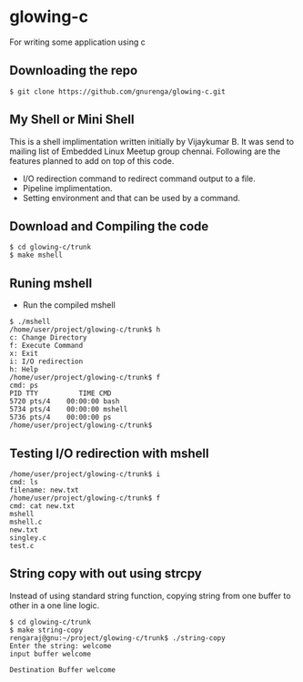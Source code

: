 glowing-c
=========

For writing some application using c

## Downloading the repo

```
$ git clone https://github.com/gnurenga/glowing-c.git
```

## My Shell or Mini Shell

This is a shell implimentation written initially by Vijaykumar B.
It was send to mailing list of Embedded Linux Meetup group chennai.
Following are the features planned to add on top of this code.

 * I/O redirection command to redirect command output to a file.
 * Pipeline implimentation.
 * Setting environment and that can be used by a command.

## Download and Compiling the code

```
$ cd glowing-c/trunk
$ make mshell
```

## Runing mshell
* Run the compiled mshell

```
$ ./mshell
/home/user/project/glowing-c/trunk$ h
c: Change Directory
f: Execute Command
x: Exit
i: I/O redirection
h: Help
/home/user/project/glowing-c/trunk$ f
cmd: ps
PID TTY          TIME CMD
5720 pts/4    00:00:00 bash
5734 pts/4    00:00:00 mshell
5736 pts/4    00:00:00 ps
/home/user/project/glowing-c/trunk$
```

## Testing I/O redirection with mshell

```
/home/user/project/glowing-c/trunk$ i
cmd: ls
filename: new.txt
/home/user/project/glowing-c/trunk$ f
cmd: cat new.txt
mshell
mshell.c
new.txt
singley.c
test.c

```

## String copy with out using strcpy

Instead of using standard string function,
copying string from one buffer to other in
a one line logic.

```
$ cd glowing-c/trunk
$ make string-copy
rengaraj@gnu:~/project/glowing-c/trunk$ ./string-copy
Enter the string: welcome
input buffer welcome

Destination Buffer welcome
```
